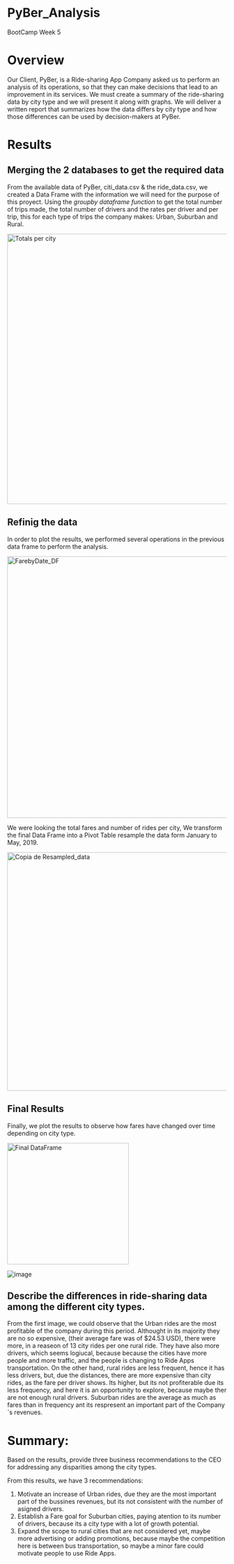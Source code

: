 # PyBer_Analysis

BootCamp Week 5

# Overview
Our Client, PyBer, is a Ride-sharing App Company asked us to perform an analysis of its operations, so that they can make decisions that lead to an improvement in its services. We must create a summary of the ride-sharing data by city type and we will present it along with graphs. We will deliver a  written report that summarizes how the data differs by city type and how those differences can be used by decision-makers at PyBer.

# Results
## Merging the 2 databases to get the required data
From the available data of PyBer,  citi_data.csv & the ride_data.csv, we created a Data Frame with the information we will need for the purpose of this proyect. Using the *groupby dataframe function* to get the total number of trips made, the total number of drivers and the rates per driver and per trip, this  for each type of trips the company makes: Urban, Suburban and Rural. 


<img width="621" alt="Totals per city" src="https://user-images.githubusercontent.com/102195803/167002464-f8ed080e-51e6-4b9b-9f68-d7cbce0fe203.png">

## Refinig the data
In order to plot the results, we performed several operations in the previous data frame to perform the analysis. 

<img width="601" alt="FarebyDate_DF" src="https://user-images.githubusercontent.com/102195803/167001624-6486686a-b8c7-4c8b-9813-0dc7ccc30c89.png">

We were looking the total fares and number of rides per city, We transform the final Data Frame into a Pivot Table resample the data form January to May, 2019.

<img width="548" alt="Copia de Resampled_data" src="https://user-images.githubusercontent.com/102195803/166987720-4b41825e-4bc8-416b-8127-7d3fdfe6e5b9.png">

## Final Results
Finally, we plot the results to observe how fares have changed over time depending on city type.

<img width="279" alt="Final DataFrame" src="https://user-images.githubusercontent.com/102195803/166987893-1da23ff9-97ee-4eca-938a-967be9ab3b10.png">


![image](https://user-images.githubusercontent.com/102195803/167016456-3372fcdc-3389-4b79-93d4-c4299ab9ab0b.png)

## Describe the differences in ride-sharing data among the different city types.

From the first image, we could observe that the Urban rides are the most profitable of the company during this period. Althought in its majority they are no so expensive, (their average fare was of $24.53 USD), there were more, in a reaseon of 13 city rides per one rural ride.
They have also more drivers, which seems logiucal,  because because the cities have more people and more traffic, and the people is changing to Ride Apps transportation.  On the other hand, rural rides are less frequent, hence it has less  drivers, but, due the distances, there are more expensive than city rides, as the fare per driver shows. Its higher, but its not profiterable due its less frequency,  and here it is an opportunity to explore, because maybe ther are not enough rural drivers. Suburban rides are the average as much as fares than in frequency ant its respresent an important part of the Company´s revenues.  


# Summary: 
Based on the results, provide three business recommendations to the CEO for addressing any disparities among the city types.

From this results, we have 3 recommendations:
  1) Motivate an increase of Urban rides, due they are the most important part of the bussines revenues, but its not consistent with the number of asigned drivers. 
  2) Establish a Fare goal for Suburban cities, paying atention to its number of drivers, because  its a city type with a lot of growth         potential. 
  3) Expand the scope to rural cities that are not considered yet, maybe more advertising or adding promotions, because maybe the competition here is between bus transportation, so maybe a minor fare could motivate people to use Ride Apps.   

